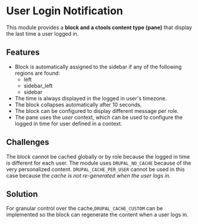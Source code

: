 # User Login Notification
This module provides a **block and a ctools content type (pane)** that display the last time a user logged in. 

## Features
- Block is automatically assigned to the sidebar if any of the following regions are found:
    - left
    - sidebar_left
    - sidebar
- The time is always displayed in the logged in user's timezone.
- The block collapses automatically after 10 seconds.
- The block can be configured to display different message per role.
- The pane uses the _user_ context, which can be used to configure the logged in time for user defined in a context.

## Challenges
The block cannot be cached globally or by role because the logged in time is different for each user. The module uses ```DRUPAL_NO_CACHE``` because of the very personalized content. ```DRUPAL_CACHE_PER_USER``` cannot be used in this case because the _cache is not re-generated when the user logs in_.

## Solution
For granular control over the cache,```DRUPAL_CACHE_CUSTOM``` can be implemented so the block can regenerate the content when a user logs in.
